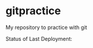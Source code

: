 # gitpractice
My repository to practice with git 

Status of Last Deployment: <br>
  <img scr="https://github.com/LeLeman/gitpractice/workflows/My-GitHub-Basics/badge.svg?branch==master"><br>
